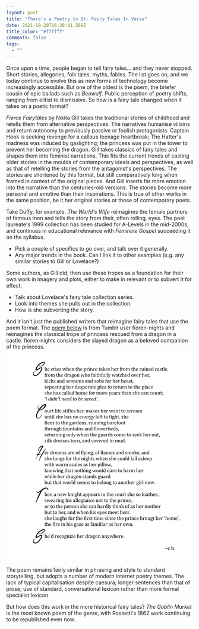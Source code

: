 ```yaml
---
layout: post
title: "There's a Poetry to It: Fairy Tales In Verse"
date: 2021-10-20T16:30:01.569Z
title_color: "#ffffff"
comments: false
tags:
  - ""
---
```

Once upon a time, people began to tell fairy tales... and they never stopped. Short stories, allegories, folk tales,  myths, fables. The list goes on, and we today continue to evolve this as new forms of technology become increasingly accessible. But one of the oldest is the poem, the briefer cousin of epic ballads such as *Beowulf*. Public perception of poetry shifts, ranging from elitist to dismissive. So how is a fairy tale changed when it takes on a poetic format?

*Fierce Fairytales* by Nikita Gill takes the traditional stories of childhood and retells them from alternative perspectives. The narratives humanise villains and return autonomy to previously passive or foolish protagonists. Captain Hook is seeking revenge for a callous teenage heartbreak; The Hatter's madness was induced by gaslighting; the princess was put in the tower to prevent her becoming the dragon. Gill takes classics of fairy tales and shapes them into feminist narrations. This fits the current trends of casting older stories in the moulds of contemporary ideals and perspectives, as well as that of retelling the stories from the antagonist's perspectives. The stories are shortened by this format, but still comparatively long when framed in context of the original pieces. And Gill inserts far more emotion into the narrative than the centuries-old versions. The stories become more personal and emotive than their inspirations. This is true of other works in the same position, be it her original stories or those of contemporary poets.

Take Duffy, for example. *The World's Wife* reimagines the female partners of famous men and tells the story from their, often rolling, eyes. The poet laureate's 1999 collection has been studied for A-Levels in the mid-2000s, and continues in educational relevance with *Feminine Gospel* succeeding it on the syllabus.

* Pick a couple of specifics to go over, and talk over it generally.
* Any major trends in the book. Can I link it to other examples (e.g. any similar stories to Gill or Lovelace?)

Some authors, as Gill did, then use these tropes as a foundation for their own work in imagery and plots, either to make in relevant or to subvert it for effect.

* Talk about Lovelace's fairy tale collection series.
* Look into themes she pulls out in the collection.
* How is she subverting the story.

And it isn't just the published writers that reimagine fairy tales that use the poem format. The [poem below](https://fioren-nights.tumblr.com/post/128616392320) is from Tumblr user fioren-nights and reimagines the classical trope of princess rescued from a dragon in a castle. fioren-nights considers the slayed dragon as a beloved companion of the princess.

![](../uploads/article13-tumblrdragonpoem.png)

The poem remains fairly similar in phrasing and style to standard storytelling, but adopts a number of modern internet poetry themes. The lack of typical capitalisation despite caesura; longer sentences than that of prose; use of standard, conversational lexicon rather than more formal specialist lexicon.

But how does this work in the more historical fairy tales? *The Goblin Market* is the most known poem of the genre, with Rossetti's 1862 work continuing to be republished even now.